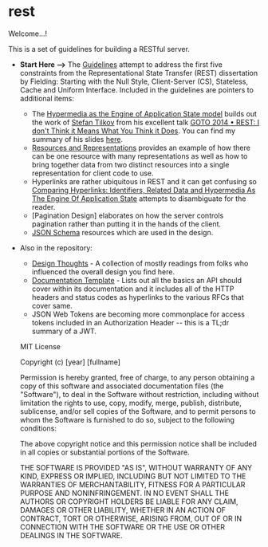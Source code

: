 # rest

Welcome...!

This is a set of guidelines for building a RESTful server.

* **Start Here -->** The [Guidelines](/guidelines.md) attempt to address the first five constraints from the Representational State Transfer (REST) dissertation by Fielding: Starting with the Null Style, Client-Server (CS), Stateless, Cache and Uniform Interface. Included in the guidelines are pointers to additional items:
  * The [Hypermedia as the Engine of Application State model](/hateoas-model-example.md) builds out the work of [Stefan Tilkov](https://twitter.com/stilkov) from his excellent talk [GOTO 2014 • REST: I don't Think it Means What You Think it Does](https://www.youtube.com/watch?v=pspy1H6A3FM). You can find my summary of his slides [here](https://github.com/retrosight/learning/blob/master/REST-I-dont-think-it-means-what-you-think-it-does-stefan-tilkov.md).
  * [Resources and Representations](/resource-and-representation.md) provides an example of how there can be one resource with many representations as well as how to bring together data from two distinct resources into a single representation for client code to use.
  * Hyperlinks are rather ubiquitous in REST and it can get confusing so [Comparing Hyperlinks: Identifiers, Related Data and Hypermedia As The Engine Of Application State](/d-related-data-hateoas.md) attempts to disambiguate for the reader.
  * [Pagination Design] elaborates on how the server controls pagination rather than putting it in the hands of the client.
  * [JSON Schema](/schema) resources which are used in the design.
* Also in the repository:
  * [Design Thoughts](/design-thoughts.md) - A collection of mostly readings from folks who influenced the overall design you find here.
  * [Documentation Template](/documentation-template.md) - Lists out all the basics an API should cover within its documentation and it includes all of the HTTP headers and status codes as hyperlinks to the various RFCs that cover same.
  * JSON Web Tokens are becoming more commonplace for access tokens included in an Authorization Header -- this is a TL;dr summary of a JWT.

  MIT License

  Copyright (c) [year] [fullname]

  Permission is hereby granted, free of charge, to any person obtaining a copy
  of this software and associated documentation files (the "Software"), to deal
  in the Software without restriction, including without limitation the rights
  to use, copy, modify, merge, publish, distribute, sublicense, and/or sell
  copies of the Software, and to permit persons to whom the Software is
  furnished to do so, subject to the following conditions:

  The above copyright notice and this permission notice shall be included in all
  copies or substantial portions of the Software.

  THE SOFTWARE IS PROVIDED "AS IS", WITHOUT WARRANTY OF ANY KIND, EXPRESS OR
  IMPLIED, INCLUDING BUT NOT LIMITED TO THE WARRANTIES OF MERCHANTABILITY,
  FITNESS FOR A PARTICULAR PURPOSE AND NONINFRINGEMENT. IN NO EVENT SHALL THE
  AUTHORS OR COPYRIGHT HOLDERS BE LIABLE FOR ANY CLAIM, DAMAGES OR OTHER
  LIABILITY, WHETHER IN AN ACTION OF CONTRACT, TORT OR OTHERWISE, ARISING FROM,
  OUT OF OR IN CONNECTION WITH THE SOFTWARE OR THE USE OR OTHER DEALINGS IN THE
  SOFTWARE.
